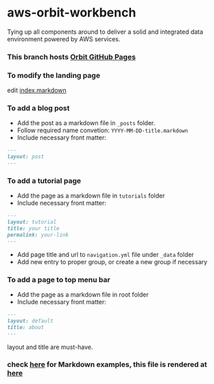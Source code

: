 # aws-orbit-workbench
Tying up all components around to deliver a solid and integrated data environment powered by AWS services.

### This branch hosts [Orbit GitHub Pages](https://awslabs.github.io/aws-orbit-workbench/)

### To modify the landing page
edit [index.markdown](./index.markdown)

### To add a blog post
- Add the post as a markdown file in `_posts` folder. 
- Follow required name convetion:
`YYYY-MM-DD-title.markdown`
- Include necessary front matter:
```markdown
---
layout: post
---
```

### To add a tutorial page
- Add the page as a markdown file in `tutorials` folder
- Include necessary front matter:
```markdown
---
layout: tutorial
title: your title
permalink: your-link
---
```
- Add page title and url to `navigation.yml` file under `_data` folder
- Add new entry to proper group, or create a new group if necessary

### To add a page to top menu bar
- Add the page as a markdown file in root folder
- Include necessary front matter:
```markdown
---
layout: default
title: about
---
```
layout and title are must-have.

### check [here](./examples.markdown) for Markdown examples, this file is rendered at [here](https://awslabs.github.io/aws-orbit-workbench/examples)
